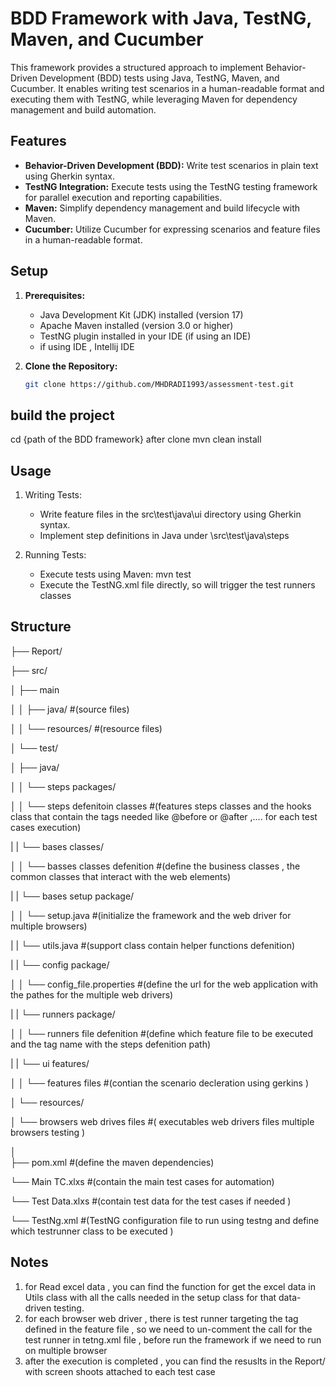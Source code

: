 # BDD Framework with Java, TestNG, Maven, and Cucumber

This framework provides a structured approach to implement Behavior-Driven Development (BDD) tests using Java, TestNG, Maven, and Cucumber. It enables writing test scenarios in a human-readable format and executing them with TestNG, while leveraging Maven for dependency management and build automation.

## Features

- **Behavior-Driven Development (BDD):** Write test scenarios in plain text using Gherkin syntax.
- **TestNG Integration:** Execute tests using the TestNG testing framework for parallel execution and reporting capabilities.
- **Maven:** Simplify dependency management and build lifecycle with Maven.
- **Cucumber:** Utilize Cucumber for expressing scenarios and feature files in a human-readable format.

## Setup

1. **Prerequisites:**
   - Java Development Kit (JDK) installed (version 17)
   - Apache Maven installed (version 3.0 or higher)
   - TestNG plugin installed in your IDE (if using an IDE)
   - if using IDE , Intellij IDE

2. **Clone the Repository:**
   ```bash
   git clone https://github.com/MHDRADI1993/assessment-test.git

## build the project 
  cd {path of the BDD framework} after clone
  mvn clean install 

## Usage 
1. Writing Tests:
   - Write feature files in the src\test\java\ui directory using Gherkin syntax.
   - Implement step definitions in Java under \src\test\java\steps
  
2. Running Tests:
   - Execute tests using Maven: mvn test
   - Execute the TestNG.xml file directly, so will trigger the test runners classes

## Structure

├── Report/

├── src/

│   ├── main

│   │   ├── java/   #(source files)

│   │   └── resources/  #(resource files)

│   └── test/

│       ├── java/

│       │   └── steps packages/

│       │       └── steps defenitoin classes  #(features steps classes and the hooks class that contain the tags needed like @before or @after ,.... for each test cases execution)

|       |    └── bases classes/

│       │       └── basses classes defenition  #(define the business classes , the common classes that interact with the web elements)

|       |    └── bases setup package/

│       │       └── setup.java    #(initialize the framework and the web driver for multiple browsers)

|       |       └── utils.java   #(support class contain helper functions defenition)

|       |    └── config package/

│       │       └── config_file.properties  #(define the url for the web application with the pathes for the multiple web drivers)

|       |    └── runners package/

│       │       └── runners file defenition   #(define which feature file to be executed and the tag name with the steps defenition path)

|       |    └── ui features/

│       │       └── features files  #(contian the scenario decleration using gerkins )

│       └── resources/

│           └── browsers web drives files #( executables web drivers files multiple browsers testing )

│               
├── pom.xml         #(define the maven dependencies)

└── Main TC.xlxs    #(contain the main test cases for automation)

└── Test Data.xlxs   #(contain test data for the test cases if needed )

└── TestNg.xml     #(TestNG configuration file to run using testng and define which testrunner class to be executed )



## Notes 
1. for Read excel data , you can find the function for get the excel data in Utils class with all the calls needed in the setup class for that data-driven testing.
2. for each browser web driver , there is test runner targeting the tag defined in the feature file , so we need to un-comment the call for the test runner in tetng.xml file ,  before run the framework if we need to run on multiple browser
3. after the execution is completed , you can find the resuslts in the Report/ with screen shoots attached to each test case 
  

